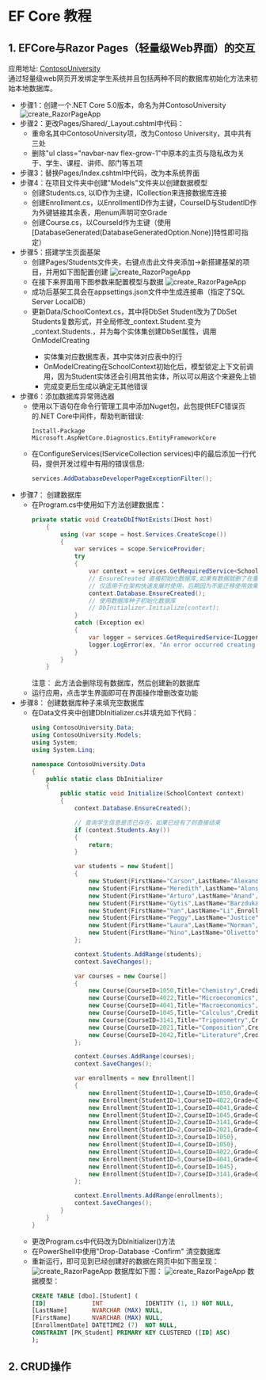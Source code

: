 ﻿# EF Core 教程
## 1. EFCore与Razor Pages（轻量级Web界面）的交互 ##
应用地址: [ContosoUniversity](https://github.com/CaptainDra/EFCoreDemo/tree/master/ContosoUniversity)    
通过轻量级web网页开发绑定学生系统并且包括两种不同的数据库初始化方法来初始本地数据库。
- 步骤1：创建一个.NET Core 5.0版本，命名为并ContosoUniversity    
  ![create_RazorPageApp](../image/create_RazorPageApp.png)
- 步骤2：更改Pages/Shared/_Layout.cshtml中代码：
    - 重命名其中ContosoUniversity项，改为Contoso University，其中共有三处
    - 删除"ul class="navbar-nav flex-grow-1"中原本的主页与隐私改为关于、学生、课程、讲师、部门等五项
- 步骤3：替换Pages/Index.cshtml中代码，改为本系统界面
- 步骤4：在项目文件夹中创建"Models"文件夹以创建数据模型    
    - 创建Students.cs, 以ID作为主键，ICollection<Enrollment>来连接数据库连接
    - 创建Enrollment.cs，以EnrollmentID作为主键，CourseID与StudentID作为外键链接其余表，用enum声明可空Grade
    - 创建Course.cs，以CourseId作为主键（使用[DatabaseGenerated(DatabaseGeneratedOption.None)]特性即可指定）
- 步骤5：搭建学生页面基架
    - 创建Pages/Students文件夹，右键点击此文件夹添加->新搭建基架的项目，并用如下图配置创建
      ![create_RazorPageApp](../image/Razor_Students.png)
    - 在接下来界面用下图参数来配置模型与数据
      ![create_RazorPageApp](../image/Razor_Students_Config.png)
    - 成功后基架工具会在appsettings.json文件中生成连接串（指定了SQL Server LocalDB）
    - 更新Data/SchoolContext.cs，其中将DbSet<Student> Student改为了DbSet<Student> Students复数形式，并全局修改_context.Student.变为_context.Students.，并为每个实体集创建DbSet<TEntity>属性，调用OnModelCreating
      - 实体集对应数据库表，其中实体对应表中的行
      - OnModelCreating在SchoolContext初始化后，模型锁定上下文前调用，因为Student实体还会引用其他实体，所以可以用这个来避免上锁
      - 完成变更后生成以确定无其他错误
- 步骤6：添加数据库异常筛选器
  - 使用以下语句在命令行管理工具中添加Nuget包，此包提供EFC错误页的.NET Core中间件，帮助判断错误:
    ```
    Install-Package Microsoft.AspNetCore.Diagnostics.EntityFrameworkCore
    ```
  - 在ConfigureServices(IServiceCollection services)中的最后添加一行代码，提供开发过程中有用的错误信息:
    ```c#
    services.AddDatabaseDeveloperPageExceptionFilter();
    ```
- 步骤7： 创建数据库
  - 在Program.cs中使用如下方法创建数据库：
    ```c#
    private static void CreateDbIfNotExists(IHost host)
        {
            using (var scope = host.Services.CreateScope())
            {
                var services = scope.ServiceProvider;
                try
                {
                    var context = services.GetRequiredService<SchoolContext>();
                    // EnsureCreated 直接初始化数据库,如果有数据就删了在重建
                    // 仅适用于在架构快速发展时使用，后期因为不能迁移使用效果不佳
                    context.Database.EnsureCreated();
                    // 使用数据库种子初始化数据库
                    // DbInitializer.Initialize(context);
                }
                catch (Exception ex)
                {
                    var logger = services.GetRequiredService<ILogger<Program>>();
                    logger.LogError(ex, "An error occurred creating the DB.");
                }
            }
        }
    ```
    注意： 此方法会删除现有数据库，然后创建新的数据库
  - 运行应用，点击学生界面即可在界面操作增删改查功能  
- 步骤8： 创建数据库种子来填充空数据库
  - 在Data文件夹中创建DbInitializer.cs并填充如下代码：
    ```c#
    using ContosoUniversity.Data;
    using ContosoUniversity.Models;
    using System;
    using System.Linq;

    namespace ContosoUniversity.Data
    {
        public static class DbInitializer
        {
            public static void Initialize(SchoolContext context)
            {
                context.Database.EnsureCreated();

                // 查询学生信息是否已存在，如果已经有了则直接结束
                if (context.Students.Any())
                {
                    return;   
                }

                var students = new Student[]
                {
                    new Student{FirstName="Carson",LastName="Alexander",EnrollmentDate=DateTime.Parse("2019-09-01")},
                    new Student{FirstName="Meredith",LastName="Alonso",EnrollmentDate=DateTime.Parse("2017-09-01")},
                    new Student{FirstName="Arturo",LastName="Anand",EnrollmentDate=DateTime.Parse("2018-09-01")},
                    new Student{FirstName="Gytis",LastName="Barzdukas",EnrollmentDate=DateTime.Parse("2017-09-01")},
                    new Student{FirstName="Yan",LastName="Li",EnrollmentDate=DateTime.Parse("2017-09-01")},
                    new Student{FirstName="Peggy",LastName="Justice",EnrollmentDate=DateTime.Parse("2016-09-01")},
                    new Student{FirstName="Laura",LastName="Norman",EnrollmentDate=DateTime.Parse("2018-09-01")},
                    new Student{FirstName="Nino",LastName="Olivetto",EnrollmentDate=DateTime.Parse("2019-09-01")}
                };

                context.Students.AddRange(students);
                context.SaveChanges();

                var courses = new Course[]
                {
                    new Course{CourseID=1050,Title="Chemistry",Credits=3},
                    new Course{CourseID=4022,Title="Microeconomics",Credits=3},
                    new Course{CourseID=4041,Title="Macroeconomics",Credits=3},
                    new Course{CourseID=1045,Title="Calculus",Credits=4},
                    new Course{CourseID=3141,Title="Trigonometry",Credits=4},
                    new Course{CourseID=2021,Title="Composition",Credits=3},
                    new Course{CourseID=2042,Title="Literature",Credits=4}
                };

                context.Courses.AddRange(courses);
                context.SaveChanges();

                var enrollments = new Enrollment[]
                {
                    new Enrollment{StudentID=1,CourseID=1050,Grade=Grade.A},
                    new Enrollment{StudentID=1,CourseID=4022,Grade=Grade.C},
                    new Enrollment{StudentID=1,CourseID=4041,Grade=Grade.B},
                    new Enrollment{StudentID=2,CourseID=1045,Grade=Grade.B},
                    new Enrollment{StudentID=2,CourseID=3141,Grade=Grade.F},
                    new Enrollment{StudentID=2,CourseID=2021,Grade=Grade.F},
                    new Enrollment{StudentID=3,CourseID=1050},
                    new Enrollment{StudentID=4,CourseID=1050},
                    new Enrollment{StudentID=4,CourseID=4022,Grade=Grade.F},
                    new Enrollment{StudentID=5,CourseID=4041,Grade=Grade.C},
                    new Enrollment{StudentID=6,CourseID=1045},
                    new Enrollment{StudentID=7,CourseID=3141,Grade=Grade.A},
                };

                context.Enrollments.AddRange(enrollments);
                context.SaveChanges();
            }
        }
    }   
    ```
  - 更改Program.cs中代码改为DbInitializer()方法
  - 在PowerShell中使用"Drop-Database -Confirm"  清空数据库
  - 重新运行，即可见到已经创建好的数据在网页中如下图呈现：
    ![create_RazorPageApp](../image/Seed_Student.png)
    数据库如下图：
    ![create_RazorPageApp](../image/Table_Student.png)
    数据模型：
    ```sql
    CREATE TABLE [dbo].[Student] (
    [ID]             INT            IDENTITY (1, 1) NOT NULL,
    [LastName]       NVARCHAR (MAX) NULL,
    [FirstName]      NVARCHAR (MAX) NULL,
    [EnrollmentDate] DATETIME2 (7)  NOT NULL,
    CONSTRAINT [PK_Student] PRIMARY KEY CLUSTERED ([ID] ASC)
    );
    ```
    
## 2. CRUD操作